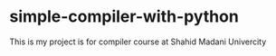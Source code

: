 # simple-compiler-with-python
This is my project is for compiler course at Shahid Madani Univercity  

